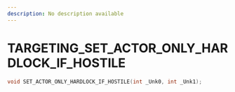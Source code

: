 ```yaml
---
description: No description available 
---
```


# TARGETING\_SET_ACTOR_ONLY_HARDLOCK_IF_HOSTILE

```cpp
void SET_ACTOR_ONLY_HARDLOCK_IF_HOSTILE(int _Unk0, int _Unk1);
```